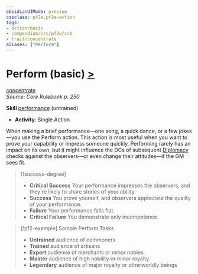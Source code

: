 ```yaml
---
obsidianUIMode: preview
cssclass: pf2e,pf2e-action
tags:
- action/basic
- compendium/src/pf2e/crb
- trait/concentrate
aliases: ["Perform"]
---
```

# Perform (basic) [>](../core-rulebook/chapter-9-playing-the-game.md#Actions "Single Action")
[concentrate](../traits/concentrate.md)  
*Source: Core Rulebook p. 250*  

**Skill** [performance](../../Compendium/skills.md#Performance) (untrained)
- **Activity**: Single Action

When making a brief performance—one song, a quick dance, or a few jokes—you use the Perform action. This action is most useful when you want to prove your capability or impress someone quickly. Performing rarely has an impact on its own, but it might influence the DCs of subsequent [Diplomacy](../../Compendium/skills.md#Diplomacy) checks against the observers—or even change their attitudes—if the GM sees fit.

> [!success-degree] 
> - **Critical Success** Your performance impresses the observers, and they're likely to share stories of your ability.
> - **Success** You prove yourself, and observers appreciate the quality of your performance.
> - **Failure** Your performance falls flat.
> - **Critical Failure** You demonstrate only incompetence.

> [!pf2-example] Sample Perform Tasks
> 
> - **Untrained** audience of commoners
> - **Trained** audience of artisans
> - **Expert** audience of merchants or minor nobles
> - **Master** audience of high nobility or minor royalty
> - **Legendary** audience of major royalty or otherworldly beings